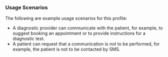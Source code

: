 ### Usage Scenarios
The following are example usage scenarios for this profile:
* A diagnostic provider can communicate with the patient, for example, to suggest booking an appointment or to provide instructions for a diagnostic test.
* A patient can request that a communication is not to be performed, for example, the patient is not to be contacted by SMS. 
